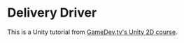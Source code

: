 # Delivery Driver

This is a Unity tutorial from [GameDev.tv's Unity 2D course](https://www.gamedev.tv/p/unity-2d-game-dev-course-2021/).

